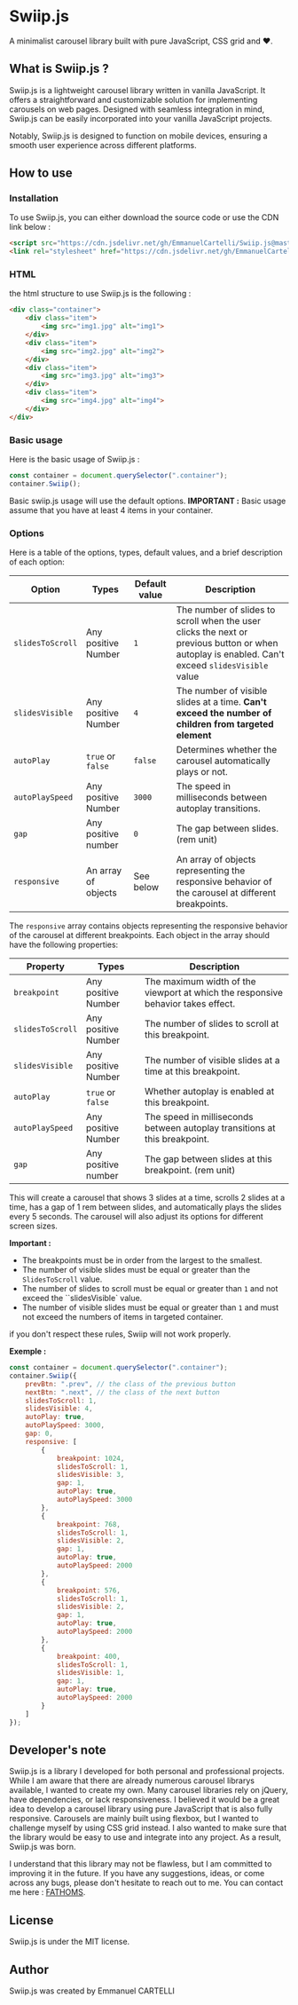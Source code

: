 # Swiip.js

A minimalist carousel library built with pure JavaScript, CSS grid and ❤️.

## What is Swiip.js ?

Swiip.js is a lightweight carousel library written in vanilla JavaScript. It offers a straightforward and customizable solution for implementing carousels on web pages.
Designed with seamless integration in mind, Swiip.js can be easily incorporated into your vanilla JavaScript projects.

Notably, Swiip.js is designed to function on mobile devices, ensuring a smooth user experience across different platforms.

## How to use

### Installation

To use Swiip.js, you can either download the source code or use the CDN link below :

```html
<script src="https://cdn.jsdelivr.net/gh/EmmanuelCartelli/Swiip.js@master/swiip.js"></script>
<link rel="stylesheet" href="https://cdn.jsdelivr.net/gh/EmmanuelCartelli/Swiip.js@master/swiip.css">
```

### HTML

the html structure to use Swiip.js is the following :

```html
<div class="container">
    <div class="item">
        <img src="img1.jpg" alt="img1">
    </div>
    <div class="item">
        <img src="img2.jpg" alt="img2">
    </div>
    <div class="item">
        <img src="img3.jpg" alt="img3">
    </div>
    <div class="item">
        <img src="img4.jpg" alt="img4">
    </div>
</div>
```

### Basic usage

Here is the basic usage of Swiip.js :

```javascript
const container = document.querySelector(".container");
container.Swiip();
```
Basic swiip.js usage will use the default options.
**IMPORTANT :** Basic usage assume that you have at least 4 items in your container.


### Options

Here is a table of the options, types, default values, and a brief description of each option:

| Option | Types | Default value | Description |
| --- | --- | --- | --- |
| `slidesToScroll` | Any positive Number | `1` | The number of slides to scroll when the user clicks the next or previous button or when autoplay is enabled. Can't exceed `slidesVisible` value|
| `slidesVisible` | Any positive Number | `4` | The number of visible slides at a time. **Can't exceed the number of children from targeted element**|
| `autoPlay` | `true` or `false` | `false` | Determines whether the carousel automatically plays or not. |
| `autoPlaySpeed` | Any positive Number | `3000` | The speed in milliseconds between autoplay transitions. |
| `gap` | Any positive number | `0` | The gap between slides. (rem unit) |
| `responsive` | An array of objects | See below | An array of objects representing the responsive behavior of the carousel at different breakpoints. |

The `responsive` array contains objects representing the responsive behavior of the carousel at different breakpoints. Each object in the array should have the following properties:

| Property | Types | Description |
| --- | --- | --- |
| `breakpoint` | Any positive Number | The maximum width of the viewport at which the responsive behavior takes effect. |
| `slidesToScroll` | Any positive Number | The number of slides to scroll at this breakpoint. |
| `slidesVisible` | Any positive Number | The number of visible slides at a time at this breakpoint. |
| `autoPlay` | `true` or `false` | Whether autoplay is enabled at this breakpoint. |
| `autoPlaySpeed` | Any positive Number | The speed in milliseconds between autoplay transitions at this breakpoint. |
| `gap` | Any positive number | The gap between slides at this breakpoint. (rem unit)|
This will create a carousel that shows 3 slides at a time, scrolls 2 slides at a time, has a gap of 1 rem between slides, and automatically plays the slides every 5 seconds. The carousel will also adjust its options for different screen sizes.


**Important :** 

- The breakpoints must be in order from the largest to the smallest.
- The number of visible slides must be equal or greater than the `SlidesToScroll` value.
- The number of slides to scroll must be equal or greater than `1` and not exceed the ``slidesVisible` value.
- The number of visible slides must be equal or greater than `1` and must not exceed the numbers of items in targeted container.

if you don't respect these rules, Swiip will not work properly.


**Exemple :**

```javascript
const container = document.querySelector(".container");
container.Swiip({
    prevBtn: ".prev", // the class of the previous button
    nextBtn: ".next", // the class of the next button
    slidesToScroll: 1,
    slidesVisible: 4,
    autoPlay: true,
    autoPlaySpeed: 3000,
    gap: 0,
    responsive: [
        {
            breakpoint: 1024,
            slidesToScroll: 1,
            slidesVisible: 3,
            gap: 1,
            autoPlay: true,
            autoPlaySpeed: 3000
        },
        {
            breakpoint: 768,
            slidesToScroll: 1,
            slidesVisible: 2,
            gap: 1,
            autoPlay: true,
            autoPlaySpeed: 2000
        },
        {
            breakpoint: 576,
            slidesToScroll: 1,
            slidesVisible: 2,
            gap: 1,
            autoPlay: true,
            autoPlaySpeed: 2000
        },
        {
            breakpoint: 400,
            slidesToScroll: 1,
            slidesVisible: 1,
            gap: 1,
            autoPlay: true,
            autoPlaySpeed: 2000
        }
    ]
});
```

## Developer's note

Swiip.js is a library I developed for both personal and professional projects. While I am aware that there are already numerous carousel librarys available, I wanted to create my own.
Many carousel libraries rely on jQuery, have dependencies, or lack responsiveness. I believed it would be a great idea to develop a carousel library using pure JavaScript that is also fully responsive.
Carousels are mainly built using flexbox, but I wanted to challenge myself by using CSS grid instead. I also wanted to make sure that the library would be easy to use and integrate into any project.
As a result, Swiip.js was born.

I understand that this library may not be flawless, but I am committed to improving it in the future.
If you have any suggestions, ideas, or come across any bugs, please don't hesitate to reach out to me.
You can contact me here : [FATHOMS](mailto:fathoms.contact@gmail.com).

## License

Swiip.js is under the MIT license.

## Author

Swiip.js was created by Emmanuel CARTELLI
